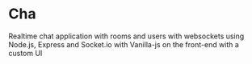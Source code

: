 # Cha
Realtime chat application with rooms and users with websockets using Node.js, Express and Socket.io with Vanilla-js on the front-end with a custom UI
